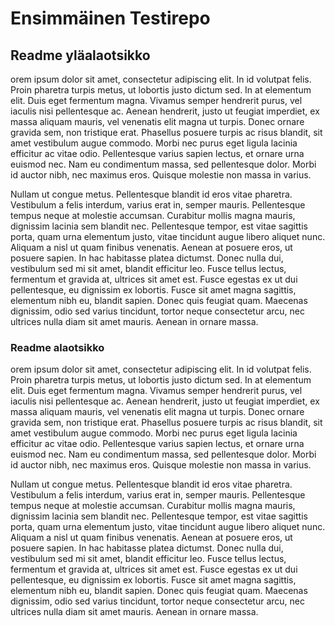 # Ensimmäinen Testirepo

## Readme yläalaotsikko

orem ipsum dolor sit amet, consectetur adipiscing elit. In id volutpat felis. Proin pharetra turpis metus, ut lobortis justo dictum sed. In at elementum elit. Duis eget fermentum magna. Vivamus semper hendrerit purus, vel iaculis nisi pellentesque ac. Aenean hendrerit, justo ut feugiat imperdiet, ex massa aliquam mauris, vel venenatis elit magna ut turpis. Donec ornare gravida sem, non tristique erat. Phasellus posuere turpis ac risus blandit, sit amet vestibulum augue commodo. Morbi nec purus eget ligula lacinia efficitur ac vitae odio. Pellentesque varius sapien lectus, et ornare urna euismod nec. Nam eu condimentum massa, sed pellentesque dolor. Morbi id auctor nibh, nec maximus eros. Quisque molestie non massa in varius.

Nullam ut congue metus. Pellentesque blandit id eros vitae pharetra. Vestibulum a felis interdum, varius erat in, semper mauris. Pellentesque tempus neque at molestie accumsan. Curabitur mollis magna mauris, dignissim lacinia sem blandit nec. Pellentesque tempor, est vitae sagittis porta, quam urna elementum justo, vitae tincidunt augue libero aliquet nunc. Aliquam a nisl ut quam finibus venenatis. Aenean at posuere eros, ut posuere sapien. In hac habitasse platea dictumst. Donec nulla dui, vestibulum sed mi sit amet, blandit efficitur leo. Fusce tellus lectus, fermentum et gravida at, ultrices sit amet est. Fusce egestas ex ut dui pellentesque, eu dignissim ex lobortis. Fusce sit amet magna sagittis, elementum nibh eu, blandit sapien. Donec quis feugiat quam. Maecenas dignissim, odio sed varius tincidunt, tortor neque consectetur arcu, nec ultrices nulla diam sit amet mauris. Aenean in ornare massa.

### Readme alaotsikko

orem ipsum dolor sit amet, consectetur adipiscing elit. In id volutpat felis. Proin pharetra turpis metus, ut lobortis justo dictum sed. In at elementum elit. Duis eget fermentum magna. Vivamus semper hendrerit purus, vel iaculis nisi pellentesque ac. Aenean hendrerit, justo ut feugiat imperdiet, ex massa aliquam mauris, vel venenatis elit magna ut turpis. Donec ornare gravida sem, non tristique erat. Phasellus posuere turpis ac risus blandit, sit amet vestibulum augue commodo. Morbi nec purus eget ligula lacinia efficitur ac vitae odio. Pellentesque varius sapien lectus, et ornare urna euismod nec. Nam eu condimentum massa, sed pellentesque dolor. Morbi id auctor nibh, nec maximus eros. Quisque molestie non massa in varius.

Nullam ut congue metus. Pellentesque blandit id eros vitae pharetra. Vestibulum a felis interdum, varius erat in, semper mauris. Pellentesque tempus neque at molestie accumsan. Curabitur mollis magna mauris, dignissim lacinia sem blandit nec. Pellentesque tempor, est vitae sagittis porta, quam urna elementum justo, vitae tincidunt augue libero aliquet nunc. Aliquam a nisl ut quam finibus venenatis. Aenean at posuere eros, ut posuere sapien. In hac habitasse platea dictumst. Donec nulla dui, vestibulum sed mi sit amet, blandit efficitur leo. Fusce tellus lectus, fermentum et gravida at, ultrices sit amet est. Fusce egestas ex ut dui pellentesque, eu dignissim ex lobortis. Fusce sit amet magna sagittis, elementum nibh eu, blandit sapien. Donec quis feugiat quam. Maecenas dignissim, odio sed varius tincidunt, tortor neque consectetur arcu, nec ultrices nulla diam sit amet mauris. Aenean in ornare massa.
